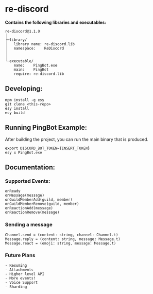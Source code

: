 # re-discord


**Contains the following libraries and executables:**

```
re-discord@1.1.0
│
├─library/
│   library name: re-discord.lib
│   namespace:    ReDiscord
│
│
└─executable/
    name:    PingBot.exe
    main:    PingBot
    require: re-discord.lib
```

## Developing:

```
npm install -g esy
git clone <this-repo>
esy install
esy build
```

## Running PingBot Example:

After building the project, you can run the main binary that is produced.

```
export DISCORD_BOT_TOKEN={INSERT_TOKEN}
esy x PingBot.exe
```

## Documentation:

### Supported Events:

```
onReady
onMessage(message)
onGuildMemberAdd(guild, member)
onGuildMemberRemove(guild, member)
onReactionAdd(message)
onReactionRemove(message)
```

### Sending a message

```
Channel.send = (content: string, channel: Channel.t)
Message.reply = (content: string, message: Message.t)
Message.react = (emoji: string, message: Message.t)
```

### Future Plans

```
- Resuming
- Attachments
- Higher level API
- More events!
- Voice Support
- Sharding
```